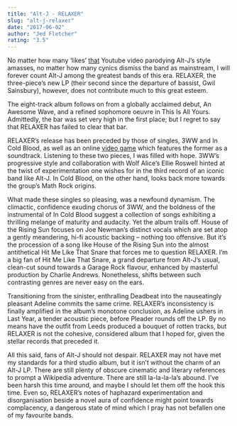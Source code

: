 ```yaml
---
title: "Alt-J - RELAXER"
slug: "alt-j-relaxer"
date: "2017-06-02"
author: "Jed Fletcher"
rating: "3.5"
---
```


No matter how many ‘likes’ [that](https://www.youtube.com/watch?v=rlBskd3IaNw) Youtube video parodying Alt-J’s style amasses, no matter how many cynics dismiss the band as mainstream, I will forever count Alt-J among the greatest bands of this era. RELAXER, the three-piece’s new LP (their second since the departure of bassist, Gwil Sainsbury), however, does not contribute much to this great esteem.

The eight-track album follows on from a globally acclaimed debut, An Awesome Wave, and a refined sophomore oeuvre in This Is All Yours. Admittedly, the bar was set very high in the first place; but I regret to say that RELAXER has failed to clear that bar.

RELAXER’s release has been preceded by those of singles, 3WW and In Cold Blood, as well as an online [video game](http://altjband.com/) which features the former as a soundtrack. Listening to these two pieces, I was filled with hope. 3WW’s progressive style and collaboration with Wolf Alice’s Ellie Roswell hinted at the twist of experimentation one wishes for in the third record of an iconic band like Alt-J. In Cold Blood, on the other hand, looks back more towards the group’s Math Rock origins.

What made these singles so pleasing, was a newfound dynamism. The climactic, confidence exuding chorus of 3WW, and the boldness of the instrumental of In Cold Blood suggest a collection of songs exhibiting a thrilling melange of maturity and audacity. Yet the album trails off. House of the Rising Sun focuses on Joe Newman’s distinct vocals which are set atop a gently meandering, hi-fi acoustic backing – nothing too offensive. But it’s the procession of a song like House of the Rising Sun into the almost antithetical Hit Me Like That Snare that forces me to question RELAXER. I’m a big fan of Hit Me Like That Snare, a grand departure from Alt-J’s usual, clean-cut sound towards a Garage Rock flavour, enhanced by masterful production by Charlie Andrews. Nonetheless, shifts between such contrasting genres are never easy on the ears.

Transitioning from the sinister, enthralling Deadbeat into the nauseatingly pleasant Adeline commits the same crime. RELAXER’s inconsistency is finally amplified in the album’s monotone conclusion, as Adeline ushers in Last Year, a tender acoustic piece, before Pleader rounds off the LP. By no means have the outfit from Leeds produced a bouquet of rotten tracks, but RELAXER is not the cohesive, considered album that I hoped for, given the stellar records that preceded it.

All this said, fans of Alt-J should not despair. RELAXER may not have met my standards for a third studio album, but it isn’t without the charm of an Alt-J LP. There are still plenty of obscure cinematic and literary references to prompt a Wikipedia adventure. There are still la-la-la-la’s abound. I’ve been harsh this time around, and maybe I should let them off the hook this time. Even so, RELAXER’s notes of haphazard experimentation and disorganisation beside a novel aura of confidence might point towards complacency, a dangerous state of mind which I pray has not befallen one of my favourite bands.
